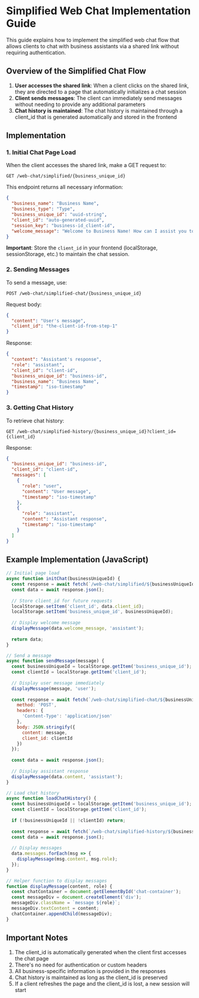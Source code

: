 # Simplified Web Chat Implementation Guide

This guide explains how to implement the simplified web chat flow that allows clients to chat with business assistants via a shared link without requiring authentication.

## Overview of the Simplified Chat Flow

1. **User accesses the shared link**: When a client clicks on the shared link, they are directed to a page that automatically initializes a chat session
2. **Client sends messages**: The client can immediately send messages without needing to provide any additional parameters
3. **Chat history is maintained**: The chat history is maintained through a client_id that is generated automatically and stored in the frontend

## Implementation

### 1. Initial Chat Page Load

When the client accesses the shared link, make a GET request to:

```
GET /web-chat/simplified/{business_unique_id}
```

This endpoint returns all necessary information:

```json
{
  "business_name": "Business Name",
  "business_type": "Type",
  "business_unique_id": "uuid-string",
  "client_id": "auto-generated-uuid",
  "session_key": "business-id_client-id",
  "welcome_message": "Welcome to Business Name! How can I assist you today?"
}
```

**Important**: Store the `client_id` in your frontend (localStorage, sessionStorage, etc.) to maintain the chat session.

### 2. Sending Messages

To send a message, use:

```
POST /web-chat/simplified-chat/{business_unique_id}
```

Request body:
```json
{
  "content": "User's message",
  "client_id": "the-client-id-from-step-1"
}
```

Response:
```json
{
  "content": "Assistant's response",
  "role": "assistant",
  "client_id": "client-id",
  "business_unique_id": "business-id",
  "business_name": "Business Name",
  "timestamp": "iso-timestamp"
}
```

### 3. Getting Chat History

To retrieve chat history:

```
GET /web-chat/simplified-history/{business_unique_id}?client_id={client_id}
```

Response:
```json
{
  "business_unique_id": "business-id",
  "client_id": "client-id",
  "messages": [
    {
      "role": "user",
      "content": "User message",
      "timestamp": "iso-timestamp"
    },
    {
      "role": "assistant",
      "content": "Assistant response",
      "timestamp": "iso-timestamp"
    }
  ]
}
```

## Example Implementation (JavaScript)

```javascript
// Initial page load
async function initChat(businessUniqueId) {
  const response = await fetch(`/web-chat/simplified/${businessUniqueId}`);
  const data = await response.json();
  
  // Store client_id for future requests
  localStorage.setItem('client_id', data.client_id);
  localStorage.setItem('business_unique_id', businessUniqueId);
  
  // Display welcome message
  displayMessage(data.welcome_message, 'assistant');
  
  return data;
}

// Send a message
async function sendMessage(message) {
  const businessUniqueId = localStorage.getItem('business_unique_id');
  const clientId = localStorage.getItem('client_id');
  
  // Display user message immediately
  displayMessage(message, 'user');
  
  const response = await fetch(`/web-chat/simplified-chat/${businessUniqueId}`, {
    method: 'POST',
    headers: {
      'Content-Type': 'application/json'
    },
    body: JSON.stringify({
      content: message,
      client_id: clientId
    })
  });
  
  const data = await response.json();
  
  // Display assistant response
  displayMessage(data.content, 'assistant');
}

// Load chat history
async function loadChatHistory() {
  const businessUniqueId = localStorage.getItem('business_unique_id');
  const clientId = localStorage.getItem('client_id');
  
  if (!businessUniqueId || !clientId) return;
  
  const response = await fetch(`/web-chat/simplified-history/${businessUniqueId}?client_id=${clientId}`);
  const data = await response.json();
  
  // Display messages
  data.messages.forEach(msg => {
    displayMessage(msg.content, msg.role);
  });
}

// Helper function to display messages
function displayMessage(content, role) {
  const chatContainer = document.getElementById('chat-container');
  const messageDiv = document.createElement('div');
  messageDiv.className = `message ${role}`;
  messageDiv.textContent = content;
  chatContainer.appendChild(messageDiv);
}
```

## Important Notes

1. The client_id is automatically generated when the client first accesses the chat page
2. There's no need for authentication or custom headers
3. All business-specific information is provided in the responses
4. Chat history is maintained as long as the client_id is preserved
5. If a client refreshes the page and the client_id is lost, a new session will start 